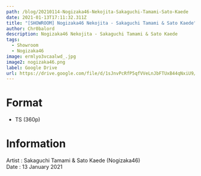 ```yaml
---
path: /blog/20210114-Nogizaka46-Nekojita-Sakaguchi-Tamami-Sato-Kaede
date: 2021-01-13T17:11:32.311Z
title: "[SHOWROOM] Nogizaka46 Nekojita - Sakaguchi Tamami & Sato Kaede"
author: Chr0balord
description: Nogizaka46 Nekojita - Sakaguchi Tamami & Sato Kaede
tags:
  - Showroom
  - Nogizaka46
image: ermlyo3vcaalwd_.jpg
image2: nogizaka46.png
label: Google Drive
url: https://drive.google.com/file/d/1sJnvPcRfP5qfVVeLnJbFTUxB44qNxiU9/view?usp=sharing
---
```

# Format

* TS (360p)

# Information

Artist : Sakaguchi Tamami & Sato Kaede (Nogizaka46) \
Date : 13 January 2021